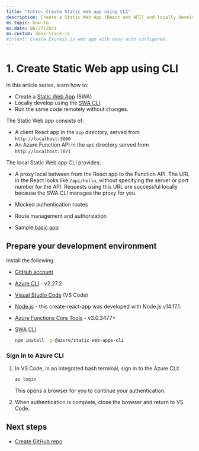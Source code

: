 ```yaml
---
title: "Intro: Create Static web app using CLI"
description: Create a Static Web App (React and API) and locally develop using the SWA CLI. Run the same code locally and remotely to ensure that customers get the correct web behavior.
ms.topic: how-to
ms.date: 08/27/2021
ms.custom: devx-track-js
#intent: Create Express.js web app with easy auth configured. 
---
```

# 1. Create Static Web app using CLI

In this article series, learn how to:

* Create a [Static Web App](/azure/static-web-apps/) (SWA)
* Locally develop using the [SWA CLI](https://github.com/Azure/static-web-apps-cli). 
* Run the same code remotely without changes.

The Static Web app consists of:
* A client React app in the `app` directory, served from `http://localhost:3000`
* An Azure Function API in the `api` directory served from `http://localhost:7071`

The local Static Web app CLI provides:
* A proxy local between from the React app to the Function API. The URL in the React looks like `/api/hello`, without specifying the server or port number for the API. Requests using this URL are successful locally because the SWA CLI manages the proxy for you.  
* Mocked authentication routes 
* Route management and authorization 

* Sample [basic app](https://github.com/azure-samples/js-e2e-static-web-app-with-cli)

## Prepare your development environment

Install the following:

* [GitHub account](https://github.com/)
* [Azure CLI](/cli/azure/install-azure-cli) - v2.27.2
* [Visual Studio Code](https://code.visualstudio.com/Download) (VS Code)
* [Node.js](https://nodejs.org/en/download/) - this create-react-app was developed with Node.js v14.17.1. 
* [Azure Functions Core Tools](/azure/azure-functions/functions-run-local?tabs=windows%2Ccsharp%2Cportal%2Cbash%2Ckeda#install-the-azure-functions-core-tools) - v3.0.3477+
* [SWA CLI](https://github.com/azure/static-web-apps-cli)

    ```bash
    npm install -g @azure/static-web-apps-cli
    ```

### Sign in to Azure CLI

1. In VS Code, in an integrated bash terminal, sign in to the Azure CLI:

    ```bash
    az login
    ```

    This opens a browser for you to continue your authentication. 

1. When authentication is complete, close the browser and return to VS Code. 

## Next steps

* [Create GitHub repo](create-github-repo.md)